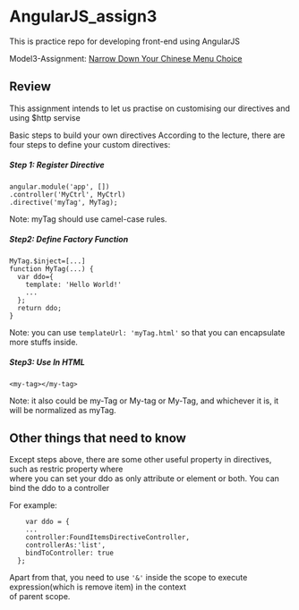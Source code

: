 # AngularJS_assign3

This is practice repo for developing front-end using AngularJS

Model3-Assignment: [Narrow Down Your Chinese Menu Choice](http://www.qiufengzhu.com/AngularJS_assign3/
) 


## Review
This assignment intends to let us practise on customising our directives and using $http servise <br>

<h> Basic steps to build your own directives</h>
According to the lecture, there are four steps to define your custom directives: <br>
##### Step 1: Register Directive

```
angular.module('app', [])
.controller('MyCtrl', MyCtrl)
.directive('myTag', MyTag);
```

Note: myTag should use camel-case rules.

##### Step2: Define Factory Function
```
MyTag.$inject=[...]
function MyTag(...) {
  var ddo={
    template: 'Hello World!'
    ...
  };
  return ddo;
}
```

Note: you can use `templateUrl: 'myTag.html'` so that you can encapsulate more stuffs inside. <br>

##### Step3: Use In HTML
```
<my-tag></my-tag>
```

Note: it also could be my-Tag or My-tag or My-Tag, and whichever it is, it will be normalized as myTag.

## Other things that need to know
Except steps above, there are some other useful property in directives, such as restric property where <br>
where you can set your ddo as only attribute or element or both. You can bind the ddo to a controller <br>

For example:
```
    var ddo = {
    ...
    controller:FoundItemsDirectiveController,
    controllerAs:'list',
    bindToController: true
  };
``` 
Apart from that, you need to use `'&'` inside the scope to execute expression(which is remove item) in the context <br>
of parent scope.
